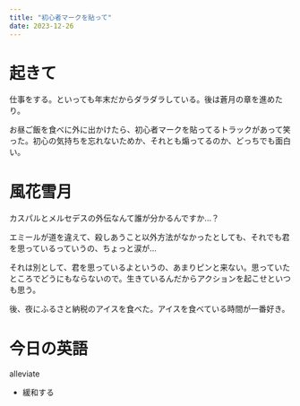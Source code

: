 ```yaml
---
title: "初心者マークを貼って"
date: 2023-12-26
---
```


# 起きて
仕事をする。といっても年末だからダラダラしている。後は蒼月の章を進めたり。

お昼ご飯を食べに外に出かけたら、初心者マークを貼ってるトラックがあって笑った。初心の気持ちを忘れないためか、それとも煽ってるのか、どっちでも面白い。
# 風花雪月

カスパルとメルセデスの外伝なんて誰が分かるんですか...？

エミールが道を違えて、殺しあうこと以外方法がなかったとしても、それでも君を思っているっていうの、ちょっと涙が...

それは別として、君を思っているよというの、あまりピンと来ない。思っていたところでどうにもならないので。生きているんだからアクションを起こせといつも思う。

後、夜にふるさと納税のアイスを食べた。アイスを食べている時間が一番好き。
# 今日の英語
alleviate
- 緩和する